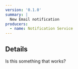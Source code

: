 ```yaml
---
version: '0.1.0'
summary: |
  New Email notification
producers:
  - name: Notification Service
---
```


## Details

Is this something that works?

